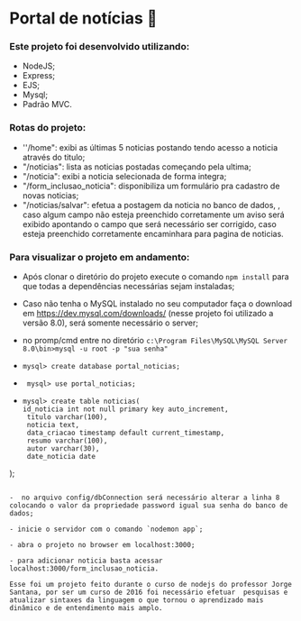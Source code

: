 # Portal de notícias  :newspaper:

### Este projeto foi desenvolvido utilizando:

- NodeJS;
- Express;
- EJS;
- Mysql;
- Padrão MVC.

### Rotas do projeto:

- ''/home": exibi as últimas 5 noticias postando tendo acesso a noticia através do titulo;
- "/noticias": lista as noticias postadas começando pela ultima;
- "/noticia": exibi a noticia selecionada de forma integra;
- "/form_inclusao_noticia": disponibiliza um formulário pra cadastro de novas noticias;
- "/noticias/salvar": efetua a postagem da noticia no banco de dados, , caso algum campo não esteja preenchido corretamente um aviso será exibido apontando o campo que será necessário ser corrigido, caso esteja preenchido corretamente encaminhara para pagina de noticias.

### Para visualizar o projeto em andamento:

- Após clonar o diretório do projeto execute o comando `npm install` para que todas a dependências necessárias sejam instaladas;

- Caso não tenha o MySQL instalado no seu computador faça o download em https://dev.mysql.com/downloads/ (nesse projeto foi utilizado a versão 8.0), será somente necessário o server;

- no promp/cmd entre no diretório `c:\Program Files\MySQL\MySQL Server 8.0\bin>mysql -u root -p "sua senha"`

- `mysql> create database portal_noticias;`

- ` mysql> use portal_noticias;`

-    ``` 
     mysql> create table noticias(
     id_noticia int not null primary key auto_increment,
      titulo varchar(100),
      noticia text,
      data_criacao timestamp default current_timestamp,
      resumo varchar(100),
      autor varchar(30),
      date_noticia date
  );  
  ```

-  no arquivo config/dbConnection será necessário alterar a linha 8 colocando o valor da propriedade password igual sua senha do banco de dados;

- inicie o servidor com o comando `nodemon app`;

- abra o projeto no browser em localhost:3000;

- para adicionar noticia basta acessar localhost:3000/form_inclusao_noticia.

Esse foi um projeto feito durante o curso de nodejs do professor Jorge Santana, por ser um curso de 2016 foi necessário efetuar  pesquisas e atualizar sintaxes da linguagem o que tornou o aprendizado mais dinâmico e de entendimento mais amplo.

